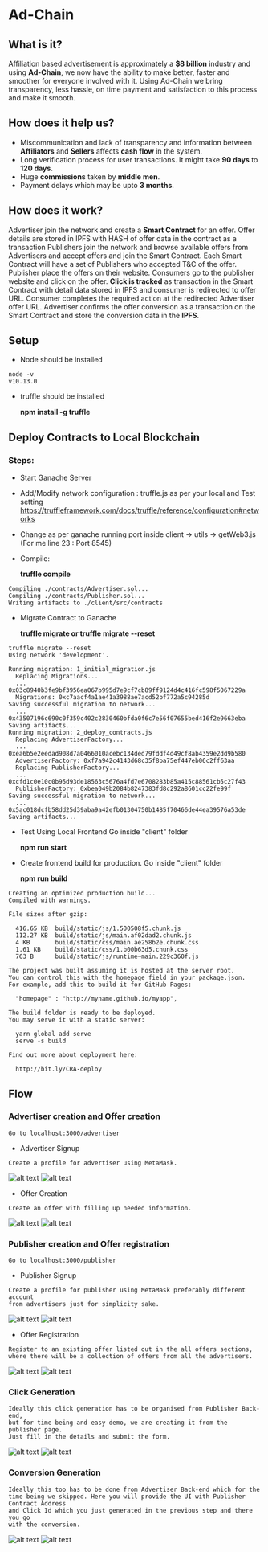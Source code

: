 # Ad-Chain

## What is it?

Affiliation based advertisement is approximately a **$8 billion** industry and using **Ad-Chain**, we now have the ability to make better, faster and smoother for everyone involved with it. Using Ad-Chain we bring transparency, less hassle, on time payment and satisfaction to this process and make it smooth.

## How does it help us?

* Miscommunication and lack of transparency and information between **Affiliators** and **Sellers** affects **cash flow** in the system.
* Long verification process for user transactions. It might take **90 days** to **120 days**.
* Huge **commissions** taken by **middle men**.
* Payment delays which may be upto **3 months**.

## How does it work?

Advertiser join the network and create a **Smart Contract** for an offer. Offer details are stored in IPFS with HASH of offer data in the contract as a transaction Publishers join the network and browse available offers from Advertisers and accept offers and join the Smart Contract. Each Smart Contract will have a set of Publishers who accepted T&C of the offer. Publisher place the offers on their website. Consumers go to the publisher website and click on the offer. **Click is tracked** as transaction in the Smart Contract with detail data stored in IPFS and consumer is redirected to offer URL. Consumer completes the required action at the redirected Advertiser offer URL. Advertiser confirms the offer conversion as a transaction on the Smart Contract and store the conversion data in the **IPFS**.

## Setup

 * Node should be installed

```
node -v
v10.13.0
```

* truffle should be installed

  **npm install -g truffle**

## Deploy Contracts to Local Blockchain

### Steps:

* Start Ganache Server

* Add/Modify network configuration : truffle.js as per your local and Test setting
    https://truffleframework.com/docs/truffle/reference/configuration#networks

* Change as per ganache running port inside client -> utils -> getWeb3.js (For me line 23 : Port 8545)

* Compile:

  **truffle compile**

```
Compiling ./contracts/Advertiser.sol...
Compiling ./contracts/Publisher.sol...
Writing artifacts to ./client/src/contracts

```

* Migrate Contract to Ganache

  **truffle migrate or truffle migrate --reset**

```
truffle migrate --reset
Using network 'development'.

Running migration: 1_initial_migration.js
  Replacing Migrations...
  ... 0x03c8940b3fe9bf3956ea067b995d7e9cf7cb89ff9124d4c416fc598f5067229a
  Migrations: 0xc7aacf4a1ae41a3988ae7acd52bf772a5c94285d
Saving successful migration to network...
  ... 0x43507196c690c0f359c402c2830460bfda0f6c7e56f07655bed416f2e9663eba
Saving artifacts...
Running migration: 2_deploy_contracts.js
  Replacing AdvertiserFactory...
  ... 0xea6b5e2eedad908d7a0466010acebc134ded79fddf4d49cf8ab4359e2dd9b580
  AdvertiserFactory: 0xf7a942c4143d68c35f8ba75ef447eb06c2ff63aa
  Replacing PublisherFactory...
  ... 0xcfd1c0e10c0b95d93de18563c5676a4fd7e6708283b85a415c88561cb5c27f43
  PublisherFactory: 0xbea049b2084b8247383fd8c292a8601cc22fe99f
Saving successful migration to network...
  ... 0x5ac018dcfb58dd25d39aba9a42efb01304750b1485f70466de44ea39576a53de
Saving artifacts...

```

* Test Using Local Frontend
Go inside "client" folder

  **npm run start**


* Create frontend build for production.
Go inside "client" folder

  **npm run build**

```
Creating an optimized production build...
Compiled with warnings.

File sizes after gzip:

  416.65 KB  build/static/js/1.500508f5.chunk.js
  112.27 KB  build/static/js/main.af02dad2.chunk.js
  4 KB       build/static/css/main.ae258b2e.chunk.css
  1.61 KB    build/static/css/1.b00b63d5.chunk.css
  763 B      build/static/js/runtime~main.229c360f.js

The project was built assuming it is hosted at the server root.
You can control this with the homepage field in your package.json.
For example, add this to build it for GitHub Pages:

  "homepage" : "http://myname.github.io/myapp",

The build folder is ready to be deployed.
You may serve it with a static server:

  yarn global add serve
  serve -s build

Find out more about deployment here:

  http://bit.ly/CRA-deploy

```

## Flow

### Advertiser creation and Offer creation

```
Go to localhost:3000/advertiser
```

* Advertiser Signup

```
Create a profile for advertiser using MetaMask.
```
![alt text](https://github.com/sayak119/Ad-Chain/blob/master/flow_images_docs/adv_sign_1.png)
![alt text](https://github.com/sayak119/Ad-Chain/blob/master/flow_images_docs/adv_sign_2.png)

* Offer Creation
```
Create an offer with filling up needed information.
```
![alt text](https://github.com/sayak119/Ad-Chain/blob/master/flow_images_docs/adv_off_1.png)
![alt text](https://github.com/sayak119/Ad-Chain/blob/master/flow_images_docs/adv_off_2.png)

### Publisher creation and Offer registration

```
Go to localhost:3000/publisher
```

* Publisher Signup

```
Create a profile for publisher using MetaMask preferably different account
from advertisers just for simplicity sake.
```
![alt text](https://github.com/sayak119/Ad-Chain/blob/master/flow_images_docs/pub_sign_1.png)
![alt text](https://github.com/sayak119/Ad-Chain/blob/master/flow_images_docs/pub_sign_2.png)

* Offer Registration
```
Register to an existing offer listed out in the all offers sections,
where there will be a collection of offers from all the advertisers.
```
![alt text](https://github.com/sayak119/Ad-Chain/blob/master/flow_images_docs/pub_off_1.png)
![alt text](https://github.com/sayak119/Ad-Chain/blob/master/flow_images_docs/pub_off_2.png)

### Click Generation
```
Ideally this click generation has to be organised from Publisher Back-end,
but for time being and easy demo, we are creating it from the publisher page.
Just fill in the details and submit the form.
```
![alt text](https://github.com/sayak119/Ad-Chain/blob/master/flow_images_docs/click_gen_1.png)
![alt text](https://github.com/sayak119/Ad-Chain/blob/master/flow_images_docs/click_gen_2.png)

### Conversion Generation
```
Ideally this too has to be done from Advertiser Back-end which for the
time being we skipped. Here you will provide the UI with Publisher Contract Address
and Click Id which you just generated in the previous step and there you go
with the conversion.
```
![alt text](https://github.com/sayak119/Ad-Chain/blob/master/flow_images_docs/conv_gen_1.png)
![alt text](https://github.com/sayak119/Ad-Chain/blob/master/flow_images_docs/conv_gen_2.png)
